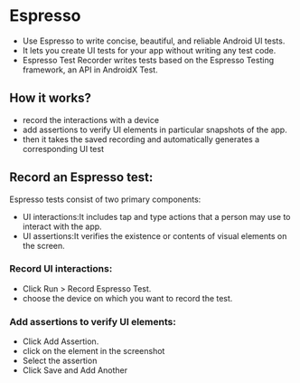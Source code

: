 # Espresso

- Use Espresso to write concise, beautiful, and reliable Android UI tests.
- It lets you create UI tests for your app without writing any test code. 
- Espresso Test Recorder writes tests based on the Espresso Testing framework, an API in AndroidX Test. 

## How it works?
- record the interactions with a device 
- add assertions to verify UI elements in particular snapshots of the app.
- then it takes the saved recording and automatically generates a corresponding UI test

## Record an Espresso test:
Espresso tests consist of two primary components:
- UI interactions:It includes tap and type actions that a person may use to interact with the app.
- UI assertions:It verifies the existence or contents of visual elements on the screen. 

### Record UI interactions:
- Click Run > Record Espresso Test.
- choose the device on which you want to record the test. 

### Add assertions to verify UI elements:
- Click Add Assertion.
- click on the element in the screenshot 
- Select the assertion 
- Click Save and Add Another






